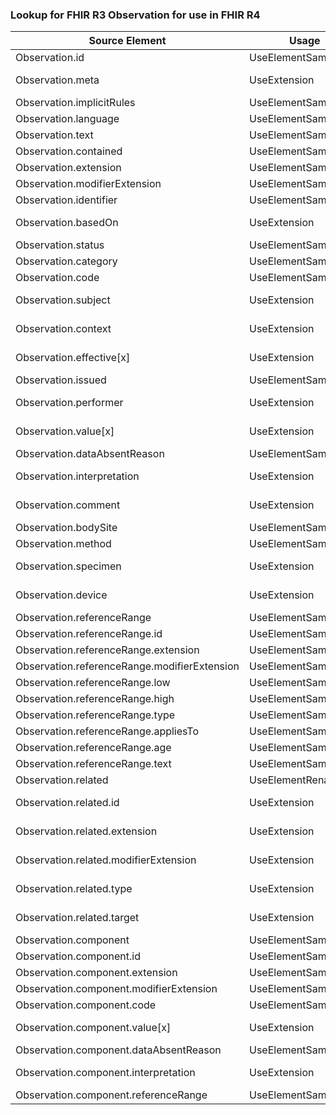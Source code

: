 ### Lookup for FHIR R3 Observation for use in FHIR R4

| Source Element | Usage | Target |
| -------------- | ----- | ------ |
| Observation.id | UseElementSameName | Observation.id |
| Observation.meta | UseExtension | http://hl7.org/fhir/3.0/StructureDefinition/extension-Observation.meta |
| Observation.implicitRules | UseElementSameName | Observation.implicitRules |
| Observation.language | UseElementSameName | Observation.language |
| Observation.text | UseElementSameName | Observation.text |
| Observation.contained | UseElementSameName | Observation.contained |
| Observation.extension | UseElementSameName | Observation.extension |
| Observation.modifierExtension | UseElementSameName | Observation.modifierExtension |
| Observation.identifier | UseElementSameName | Observation.identifier |
| Observation.basedOn | UseExtension | http://hl7.org/fhir/3.0/StructureDefinition/extension-Observation.basedOn |
| Observation.status | UseElementSameName | Observation.status |
| Observation.category | UseElementSameName | Observation.category |
| Observation.code | UseElementSameName | Observation.code |
| Observation.subject | UseExtension | http://hl7.org/fhir/3.0/StructureDefinition/extension-Observation.subject |
| Observation.context | UseExtension | http://hl7.org/fhir/3.0/StructureDefinition/extension-Observation.context |
| Observation.effective[x] | UseExtension | http://hl7.org/fhir/3.0/StructureDefinition/extension-Observation.effective |
| Observation.issued | UseElementSameName | Observation.issued |
| Observation.performer | UseExtension | http://hl7.org/fhir/3.0/StructureDefinition/extension-Observation.performer |
| Observation.value[x] | UseExtension | http://hl7.org/fhir/3.0/StructureDefinition/extension-Observation.value |
| Observation.dataAbsentReason | UseElementSameName | Observation.dataAbsentReason |
| Observation.interpretation | UseExtension | http://hl7.org/fhir/3.0/StructureDefinition/extension-Observation.interpretation |
| Observation.comment | UseExtension | http://hl7.org/fhir/3.0/StructureDefinition/extension-Observation.comment |
| Observation.bodySite | UseElementSameName | Observation.bodySite |
| Observation.method | UseElementSameName | Observation.method |
| Observation.specimen | UseExtension | http://hl7.org/fhir/3.0/StructureDefinition/extension-Observation.specimen |
| Observation.device | UseExtension | http://hl7.org/fhir/3.0/StructureDefinition/extension-Observation.device |
| Observation.referenceRange | UseElementSameName | Observation.referenceRange |
| Observation.referenceRange.id | UseElementSameName | Observation.referenceRange.id |
| Observation.referenceRange.extension | UseElementSameName | Observation.referenceRange.extension |
| Observation.referenceRange.modifierExtension | UseElementSameName | Observation.referenceRange.modifierExtension |
| Observation.referenceRange.low | UseElementSameName | Observation.referenceRange.low |
| Observation.referenceRange.high | UseElementSameName | Observation.referenceRange.high |
| Observation.referenceRange.type | UseElementSameName | Observation.referenceRange.type |
| Observation.referenceRange.appliesTo | UseElementSameName | Observation.referenceRange.appliesTo |
| Observation.referenceRange.age | UseElementSameName | Observation.referenceRange.age |
| Observation.referenceRange.text | UseElementSameName | Observation.referenceRange.text |
| Observation.related | UseElementRenamed | Observation |
| Observation.related.id | UseExtension | http://hl7.org/fhir/3.0/StructureDefinition/extension-Observation.related.id |
| Observation.related.extension | UseExtension | http://hl7.org/fhir/3.0/StructureDefinition/extension-Observation.related.extension |
| Observation.related.modifierExtension | UseExtension | http://hl7.org/fhir/3.0/StructureDefinition/extension-Observation.related.modifierExtension |
| Observation.related.type | UseExtension | http://hl7.org/fhir/3.0/StructureDefinition/extension-Observation.related.type |
| Observation.related.target | UseExtension | http://hl7.org/fhir/3.0/StructureDefinition/extension-Observation.related.target |
| Observation.component | UseElementSameName | Observation.component |
| Observation.component.id | UseElementSameName | Observation.component.id |
| Observation.component.extension | UseElementSameName | Observation.component.extension |
| Observation.component.modifierExtension | UseElementSameName | Observation.component.modifierExtension |
| Observation.component.code | UseElementSameName | Observation.component.code |
| Observation.component.value[x] | UseExtension | http://hl7.org/fhir/3.0/StructureDefinition/extension-Observation.component.value |
| Observation.component.dataAbsentReason | UseElementSameName | Observation.component.dataAbsentReason |
| Observation.component.interpretation | UseExtension | http://hl7.org/fhir/3.0/StructureDefinition/extension-Observation.component.interpretation |
| Observation.component.referenceRange | UseElementSameName | Observation.component.referenceRange |
